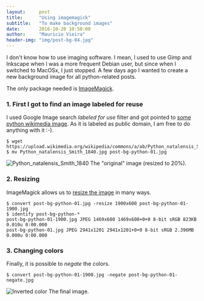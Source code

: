 ```yaml
---
layout:     post
title:      "Using imagemagick"
subtitle:   "To make background images"
date:       2016-10-20 10:50:00
author:     "Mauricio Vieira"
header-img: "img/post-bg-04.jpg"
---
```


I don't know how to use imaging software. I mean, I used to use Gimp and
Inkscape when I was a more frequent Debian user, but since when I switched to
MacOSx, I just stopped. A few days ago I wanted to create a new background
image for all python-related posts.

The only package needed is <a href="http://www.imagemagick.org/">ImageMagick</a>.

### 1. First I got to find an image labeled for reuse 

I used Google Image search _labeled for use_ filter and got pointed to <a href="https://commons.wikimedia.org/wiki/File:Python_natalensis_Smith_1840.jpg">some python wikimedia image</a>. As it is labeled as public domain, I am free to do anything with it :-).

```
$ wget https://upload.wikimedia.org/wikipedia/commons/a/ab/Python_natalensis_Smith_1840.jpg
$ mv Python_natalensis_Smith_1840.jpg post-bg-python-01.jpg
```

<img src="{{ site.baseurl }}/img/2016-10-20-imagemagick/post-bg-python-01-20perc.jpg" alt="Python_natalensis_Smith_1840">
<span class="caption text-muted">The "original" image (resized to 20%).</span>

### 2. Resizing

ImageMagick allows us to <a href="http://www.imagemagick.org/Usage/resize/">resize the image</a> in many ways.

```
$ convert post-bg-python-01.jpg -resize 1900x600 post-bg-python-01-1900.jpg
$ identify post-bg-python-*
post-bg-python-01-1900.jpg JPEG 1469x600 1469x600+0+0 8-bit sRGB 823KB 0.010u 0:00.000
post-bg-python-01.jpg JPEG 2941x1201 2941x1201+0+0 8-bit sRGB 2.396MB 0.000u 0:00.000
```

### 3. Changing colors

Finally, it is possible to _negate_ the colors.

```
$ convert post-bg-python-01-1900.jpg -negate post-bg-python-01-negate.jpg
```

<img src="{{ site.baseurl }}/img/2016-10-20-imagemagick/post-bg-python-01-negate-20perc.jpg" alt="Inverted color">
<span class="caption text-muted">The final image.</span>

